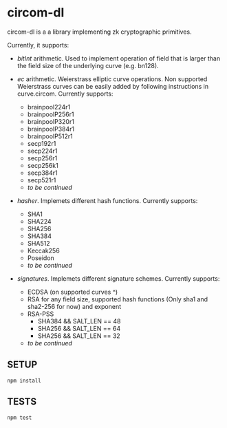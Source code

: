 # circom-dl

circom-dl is a a library implementing zk cryptographic primitives.

Currently, it supports:
- *bitInt* arithmetic. Used to implement operation of field that is larger than the field size of the underlying curve (e.g. bn128).
- *ec* arithmetic. Weierstrass elliptic curve operations. Non supported Weierstrass curves can be easily added by following instructions in curve.circom. Currently supports:
    - brainpool224r1
    - brainpoolP256r1
    - brainpoolP320r1
    - brainpoolP384r1
    - brainpoolP512r1
    - secp192r1
    - secp224r1
    - secp256r1
    - secp256k1
    - secp384r1
    - secp521r1
    - *to be continued*


- *hasher*. Implemets different hash functions. Currently supports:
    - SHA1
    - SHA224
    - SHA256
    - SHA384
    - SHA512
    - Keccak256
    - Poseidon
    - *to be continued*

- *signatures*. Implemets different signature schemes. Currently supports:
    - ECDSA (on supported curves ^)
    - RSA for any field size, supported hash functions (Only sha1 and sha2-256 for now) and exponent
    - RSA-PSS
        - SHA384 && SALT_LEN == 48
        - SHA256 && SALT_LEN == 64
        - SHA256 && SALT_LEN == 32
    - *to be continued*


## SETUP

```
npm install
```

## TESTS

```
npm test
```

